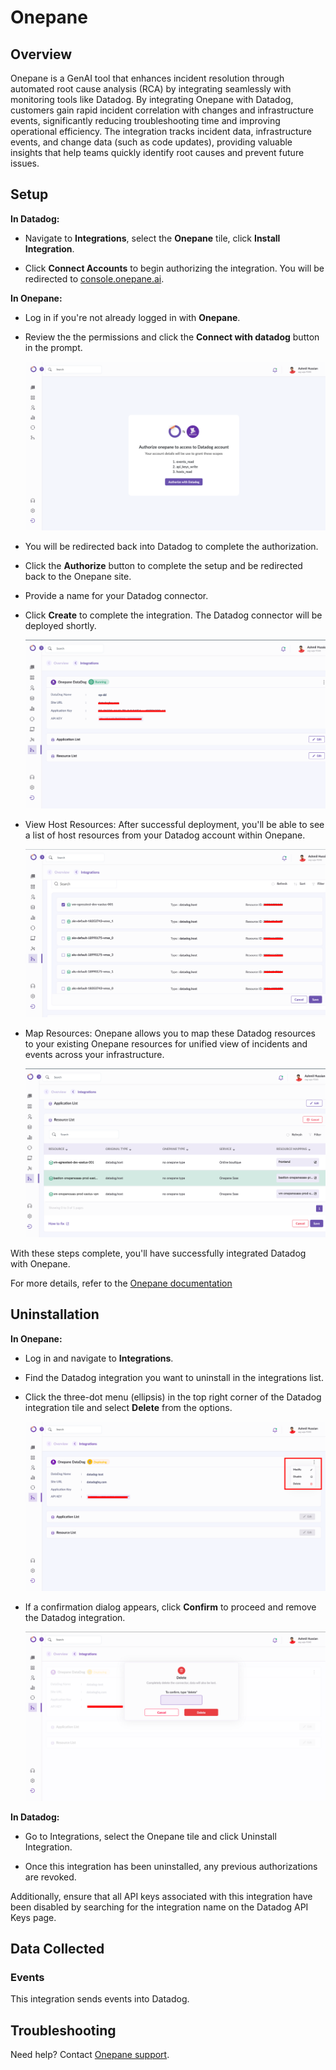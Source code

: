 # Onepane

## Overview

Onepane is a GenAI tool that enhances incident resolution through automated root cause analysis (RCA) by integrating seamlessly with monitoring tools like Datadog.
By integrating Onepane with Datadog, customers gain rapid incident correlation with changes and infrastructure events, significantly reducing troubleshooting time and improving operational efficiency.
The integration tracks incident data, infrastructure events, and change data (such as code updates), providing valuable insights that help teams quickly identify root causes and prevent future issues.


## Setup

**In Datadog:**

- Navigate to **Integrations**, select the **Onepane** tile, click **Install Integration**.

- Click **Connect Accounts** to begin authorizing the integration. You will be redirected to [console.onepane.ai][2].

**In Onepane:**

- Log in if you're not already logged in with **Onepane**.

- Review the  the permissions and click the **Connect with datadog** button in the prompt.

    ![Onepane_prompt][10]

- You will be redirected back into Datadog to complete the authorization.

- Click the **Authorize** button to complete the setup and be redirected back to the Onepane site.

- Provide a name for your Datadog connector.

- Click **Create** to complete the integration. The Datadog connector will be deployed shortly.

    ![Deploying][5]

- View Host Resources: After successful deployment, you'll be able to see a list of host resources from your Datadog account within Onepane.

    ![Host Resource][6]

- Map Resources: Onepane allows you to map these Datadog resources to your existing Onepane resources for unified view of incidents and events across your infrastructure.

    ![Onepane Mapping][7]

With these steps complete, you'll have successfully integrated Datadog with Onepane.

For more details, refer to the [Onepane documentation][9]

## Uninstallation

**In Onepane:**

- Log in and navigate to **Integrations**.

- Find the Datadog integration you want to uninstall in the integrations list. 

- Click the three-dot menu (ellipsis) in the top right corner of the Datadog integration tile and select **Delete** from the options.

    ![Uninstall][3]

- If a confirmation dialog appears, click **Confirm** to proceed and remove the Datadog integration.

    ![Confirmation][8]

**In Datadog:**

- Go to Integrations, select the Onepane tile and click Uninstall Integration.

- Once this integration has been uninstalled, any previous authorizations are revoked.

Additionally, ensure that all API keys associated with this integration have been disabled by searching for the integration name on the Datadog API Keys page.

## Data Collected

### Events

This integration sends events into Datadog.

## Troubleshooting

Need help? Contact [Onepane support][1].

[1]: https://www.onepane.ai/docs
[2]: https://console.onepane.ai/
[3]: https://raw.githubusercontent.com/DataDog/integrations-extras/master/onepane/images/uninstall.png
[4]: https://raw.githubusercontent.com/DataDog/integrations-extras/master/onepane/images/integration.png
[5]: https://raw.githubusercontent.com/DataDog/integrations-extras/master/onepane/images/deploying.png
[6]: https://raw.githubusercontent.com/DataDog/integrations-extras/master/onepane/images/host_resources.png
[7]: https://raw.githubusercontent.com/DataDog/integrations-extras/master/onepane/images/onepane_mapping.png
[8]: https://raw.githubusercontent.com/DataDog/integrations-extras/master/onepane/images/confirmation.png
[9]: https://docs.onepane.ai/docs/en/articles/9419170-integrating-onepane-with-datadog-for-enhanced-incident-management
[10]: https://raw.githubusercontent.com/DataDog/integrations-extras/master/onepane/images/onepane_prompt.png

